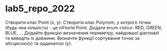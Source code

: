 # lab5_repo_2022

Створити клас Point (x, y).
Створити клас Polynom, у котрого точки (будь-яка кількість) - це об’єкти Point.
Додати enum colour: RED, GREEN, BLUE, ... 
Додайте функцію визначення периметру, найдовшої діагоналі та виведіть їх довжини. 
Визначте функції сортування точок за абсцисою(х) та ординатою (у). 

